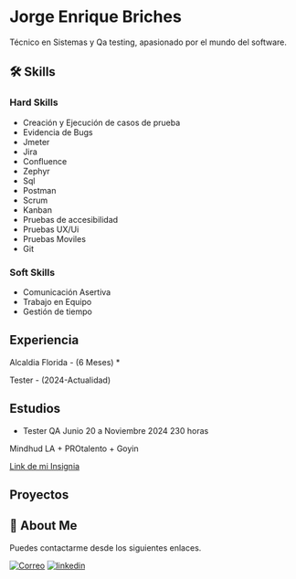 
# Jorge Enrique Briches

Técnico en Sistemas y Qa testing, apasionado por el mundo del software.


## 🛠 Skills

### Hard Skills

* Creación y Ejecución de casos de prueba
* Evidencia de Bugs
* Jmeter
* Jira
* Confluence
* Zephyr
* Sql
* Postman
* Scrum
* Kanban
* Pruebas de accesibilidad
* Pruebas UX/Ui
* Pruebas Moviles
* Git

### Soft Skills

 * Comunicación Asertiva
* Trabajo en Equipo
* Gestión de tiempo

## Experiencia

Alcaldia Florida - (6 Meses)
* 


Tester - (2024-Actualidad)
## Estudios

* Tester QA Junio 20 a Noviembre 2024  230 horas

Mindhud LA + PROtalento + Goyin


[Link de mi Insignia]()
## Proyectos
## 🚀 About Me
Puedes contactarme desde los siguientes enlaces.

[![Correo](https://img.shields.io/badge/my_portfolio-000?style=for-the-badge&logo=ko-fi&logoColor=white)](https://katherineoelsner.com/)
[![linkedin](https://img.shields.io/badge/linkedin-0A66C2?style=for-the-badge&logo=linkedin&logoColor=white)](https://www.linkedin.com/in/jorge-enrique-briches-carabali-58a5b323b/)


